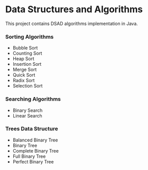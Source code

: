 # Data Structures and Algorithms

This project contains DSAD algorithms implementation in Java.

### Sorting Algorithms

- Bubble Sort
- Counting Sort
- Heap Sort
- Insertion Sort
- Merge Sort
- Quick Sort
- Radix Sort
- Selection Sort

### Searching Algorithms

- Binary Search
- Linear Search

### Trees Data Structure

- Balanced Binary Tree
- Binary Tree
- Complete Binary Tree
- Full Binary Tree
- Perfect Binary Tree